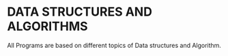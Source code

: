 # DATA STRUCTURES AND ALGORITHMS
All Programs are based on different topics of Data structures and Algorithm.
